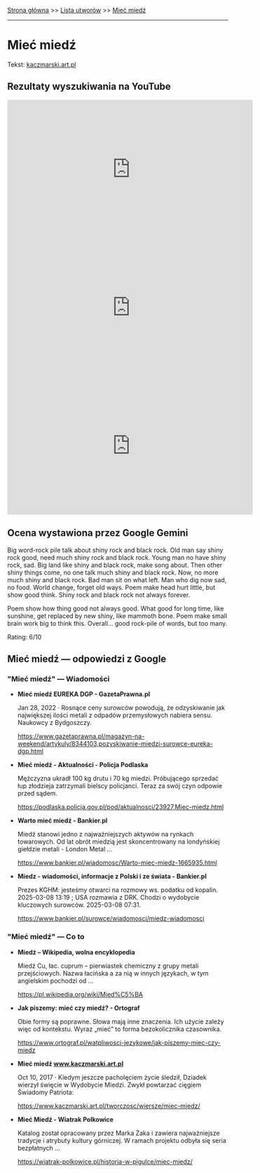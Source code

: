 [Strona główna](../index.md) >> [Lista utworów](../list.md) >> [Mieć miedź](282.md)

---

# Mieć miedź

Tekst: [kaczmarski.art.pl](https://www.kaczmarski.art.pl/tworczosc/wiersze/miec-miedz/)

## Rezultaty wyszukiwania na YouTube

<iframe width="560" height="315" src="https://www.youtube.com/embed/vZQPcUUH1kU?si=IdontcarewhotheIRSsendsImnotpayingtaxes" title="YouTube video player" frameborder="0" allow="accelerometer; autoplay; clipboard-write; encrypted-media; gyroscope; picture-in-picture; web-share" referrerpolicy="strict-origin-when-cross-origin" allowfullscreen></iframe>

<iframe width="560" height="315" src="https://www.youtube.com/embed/azoV2EozD2U?si=IdontcarewhotheIRSsendsImnotpayingtaxes" title="YouTube video player" frameborder="0" allow="accelerometer; autoplay; clipboard-write; encrypted-media; gyroscope; picture-in-picture; web-share" referrerpolicy="strict-origin-when-cross-origin" allowfullscreen></iframe>

<iframe width="560" height="315" src="https://www.youtube.com/embed/_bWlvW4gSNk?si=IdontcarewhotheIRSsendsImnotpayingtaxes" title="YouTube video player" frameborder="0" allow="accelerometer; autoplay; clipboard-write; encrypted-media; gyroscope; picture-in-picture; web-share" referrerpolicy="strict-origin-when-cross-origin" allowfullscreen></iframe>

## Ocena wystawiona przez Google Gemini

Big word-rock pile talk about shiny rock and black rock. Old man say shiny rock good, need much shiny rock and black rock. Young man no have shiny rock, sad. Big land like shiny and black rock, make song about. Then other shiny things come, no one talk much shiny and black rock. Now, no more much shiny and black rock. Bad man sit on what left. Man who dig now sad, no food. World change, forget old ways. Poem make head hurt little, but show good think. Shiny rock and black rock not always forever.

Poem show how thing good not always good. What good for long time, like sunshine, get replaced by new shiny, like mammoth bone. Poem make small brain work big to think this. Overall... good rock-pile of words, but too many.

Rating: 6/10


## Mieć miedź — odpowiedzi z Google

### "Mieć miedź" — Wiadomości

- **Mieć miedź EUREKA DGP - GazetaPrawna.pl**

    Jan 28, 2022  ·  Rosnące ceny surowców powodują, że odzyskiwanie jak największej ilości metali z odpadów przemysłowych nabiera sensu. Naukowcy z Bydgoszczy. 

   <https://www.gazetaprawna.pl/magazyn-na-weekend/artykuly/8344103,pozyskiwanie-miedzi-surowce-eureka-dgp.html>
- **Mieć miedź - Aktualności - Policja Podlaska**

    Mężczyzna ukradł 100 kg drutu i 70 kg miedzi. Próbującego sprzedać łup złodzieja zatrzymali bielscy policjanci. Teraz za swój czyn odpowie przed sądem. 

   <https://podlaska.policja.gov.pl/pod/aktualnosci/23927,Miec-miedz.html>
- **Warto mieć miedź - Bankier.pl**

    Miedź stanowi jedno z najważniejszych aktywów na rynkach towarowych. Od lat obrót miedzią jest skoncentrowany na londyńskiej giełdzie metali - London Metal ... 

   <https://www.bankier.pl/wiadomosc/Warto-miec-miedz-1665935.html>
- **Miedz - wiadomości, informacje z Polski i ze świata - Bankier.pl**

    Prezes KGHM: jesteśmy otwarci na rozmowy ws. podatku od kopalin. 2025-03-08 13:19 ; USA rozmawia z DRK. Chodzi o wydobycie kluczowych surowców. 2025-03-08 07:31. 

   <https://www.bankier.pl/surowce/wiadomosci/miedz-wiadomosci>

### "Mieć miedź" — Co to

- **Miedź – Wikipedia, wolna encyklopedia**

    Miedź Cu, łac. cuprum – pierwiastek chemiczny z grupy metali przejściowych. Nazwa łacińska a za nią w innych językach, w tym angielskim pochodzi od ... 

   <https://pl.wikipedia.org/wiki/Mied%C5%BA>
- **Jak piszemy: mieć czy miedź? - Ortograf**

    Obie formy są poprawne. Słowa mają inne znaczenia. Ich użycie zależy więc od kontekstu. Wyraz „mieć” to forma bezokolicznika czasownika. 

   <https://www.ortograf.pl/watpliwosci-jezykowe/jak-piszemy-miec-czy-miedz>
- **Mieć miedź www.kaczmarski.art.pl**

    Oct 10, 2017  ·  Kiedym jeszcze pacholęciem życie śledził, Dziadek wierzył święcie w Wydobycie Miedzi. Zwykł powtarzać cięgiem Świadomy Patriota: 

   <https://www.kaczmarski.art.pl/tworczosc/wiersze/miec-miedz/>
- **Mieć Miedź - Wiatrak Polkowice**

    Katalog został opracowany przez Marka Żaka i zawiera najważniejsze tradycje i atrybuty kultury górniczej. W ramach projektu odbyła się seria bezpłatnych ... 

   <https://wiatrak-polkowice.pl/historia-w-pigulce/miec-miedz/>

